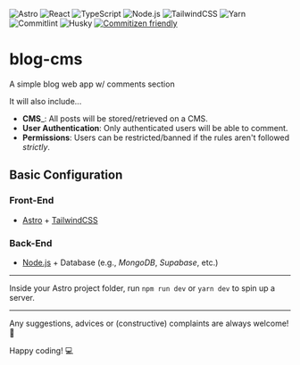 ![Astro](https://img.shields.io/badge/Astro-BC52EE.svg?style=for-the-badge&logo=Astro&logoColor=white)
![React](https://img.shields.io/badge/react-%2320232a.svg?style=for-the-badge&logo=react&logoColor=%2361DAFB)
![TypeScript](https://img.shields.io/badge/TypeScript-3178C6.svg?style=for-the-badge&logo=TypeScript&logoColor=white)
![Node.js](https://img.shields.io/badge/Node.js-5FA04E.svg?style=for-the-badge&logo=nodedotjs&logoColor=white)
![TailwindCSS](https://img.shields.io/badge/Tailwind%20CSS-06B6D4.svg?style=for-the-badge&logo=Tailwind-CSS&logoColor=white)
![Yarn](https://img.shields.io/badge/yarn-%232C8EBB.svg?style=for-the-badge&logo=yarn&logoColor=white)
![Commitlint](https://img.shields.io/badge/commitlint-000000.svg?style=for-the-badge&logo=commitlint&logoColor=white)
![Husky](https://img.shields.io/badge/%F0%9F%90%B6%20Husky%20-%20%238888?logoColor=black)
[![Commitizen friendly](https://img.shields.io/badge/Commitizen-friendly-brightgreen.svg)](http://commitizen.github.io/cz-cli/)


# blog-cms
A simple blog web app w/ comments section

It will also include...

- __CMS___: All posts will be stored/retrieved on a CMS.
- __User Authentication__: Only authenticated users will be able to comment.
- __Permissions__: Users can be restricted/banned if the rules aren't followed _strictly_.

## Basic Configuration

### Front-End
- [Astro](https://astro.build) + [TailwindCSS](https://tailwindcss.com)


### Back-End

- [Node.js](https://nodejs.org) + Database (e.g., _MongoDB_, _Supabase_, etc.)

---

Inside your Astro project folder, run `npm run dev` or `yarn dev` to spin up a server.

---

Any suggestions, advices or (constructive) complaints are always welcome! 🙂

Happy coding! 💻
